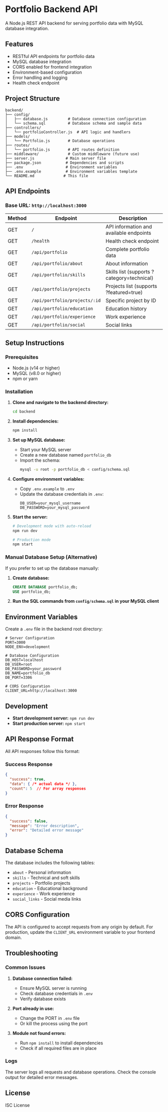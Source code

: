 # Portfolio Backend API

A Node.js REST API backend for serving portfolio data with MySQL database integration.

## Features

- RESTful API endpoints for portfolio data
- MySQL database integration
- CORS enabled for frontend integration
- Environment-based configuration
- Error handling and logging
- Health check endpoint

## Project Structure

```
backend/
├── config/
│   ├── database.js         # Database connection configuration
│   └── schema.sql          # Database schema and sample data
├── controllers/
│   └── portfolioController.js  # API logic and handlers
├── models/
│   └── Portfolio.js        # Database operations
├── routes/
│   └── portfolio.js        # API routes definition
├── middleware/             # Custom middleware (future use)
├── server.js              # Main server file
├── package.json           # Dependencies and scripts
├── .env                   # Environment variables
├── .env.example           # Environment variables template
└── README.md             # This file
```

## API Endpoints

### Base URL: `http://localhost:3000`

| Method | Endpoint | Description |
|--------|----------|-------------|
| GET | `/` | API information and available endpoints |
| GET | `/health` | Health check endpoint |
| GET | `/api/portfolio` | Complete portfolio data |
| GET | `/api/portfolio/about` | About information |
| GET | `/api/portfolio/skills` | Skills list (supports ?category=technical) |
| GET | `/api/portfolio/projects` | Projects list (supports ?featured=true) |
| GET | `/api/portfolio/projects/:id` | Specific project by ID |
| GET | `/api/portfolio/education` | Education history |
| GET | `/api/portfolio/experience` | Work experience |
| GET | `/api/portfolio/social` | Social links |

## Setup Instructions

### Prerequisites

- Node.js (v14 or higher)
- MySQL (v8.0 or higher)
- npm or yarn

### Installation

1. **Clone and navigate to the backend directory:**
   ```bash
   cd backend
   ```

2. **Install dependencies:**
   ```bash
   npm install
   ```

3. **Set up MySQL database:**
   - Start your MySQL server
   - Create a new database named `portfolio_db`
   - Import the schema:
     ```bash
     mysql -u root -p portfolio_db < config/schema.sql
     ```

4. **Configure environment variables:**
   - Copy `.env.example` to `.env`
   - Update the database credentials in `.env`:
     ```
     DB_USER=your_mysql_username
     DB_PASSWORD=your_mysql_password
     ```

5. **Start the server:**
   ```bash
   # Development mode with auto-reload
   npm run dev
   
   # Production mode
   npm start
   ```

### Manual Database Setup (Alternative)

If you prefer to set up the database manually:

1. **Create database:**
   ```sql
   CREATE DATABASE portfolio_db;
   USE portfolio_db;
   ```

2. **Run the SQL commands from `config/schema.sql` in your MySQL client**

## Environment Variables

Create a `.env` file in the backend root directory:

```env
# Server Configuration
PORT=3000
NODE_ENV=development

# Database Configuration
DB_HOST=localhost
DB_USER=root
DB_PASSWORD=your_password
DB_NAME=portfolio_db
DB_PORT=3306

# CORS Configuration
CLIENT_URL=http://localhost:3000
```

## Development

- **Start development server:** `npm run dev`
- **Start production server:** `npm start`

## API Response Format

All API responses follow this format:

### Success Response
```json
{
  "success": true,
  "data": { /* actual data */ },
  "count": 5  // For array responses
}
```

### Error Response
```json
{
  "success": false,
  "message": "Error description",
  "error": "Detailed error message"
}
```

## Database Schema

The database includes the following tables:
- `about` - Personal information
- `skills` - Technical and soft skills
- `projects` - Portfolio projects
- `education` - Educational background
- `experience` - Work experience
- `social_links` - Social media links

## CORS Configuration

The API is configured to accept requests from any origin by default. For production, update the `CLIENT_URL` environment variable to your frontend domain.

## Troubleshooting

### Common Issues

1. **Database connection failed:**
   - Ensure MySQL server is running
   - Check database credentials in `.env`
   - Verify database exists

2. **Port already in use:**
   - Change the PORT in `.env` file
   - Or kill the process using the port

3. **Module not found errors:**
   - Run `npm install` to install dependencies
   - Check if all required files are in place

### Logs

The server logs all requests and database operations. Check the console output for detailed error messages.

## License

ISC License
